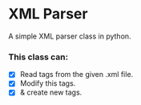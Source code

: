 # XML Parser
A simple XML parser class in python.

### This class can:

- [x] Read tags from the given .xml file.
- [x] Modify this tags.
- [x] & create new tags.
